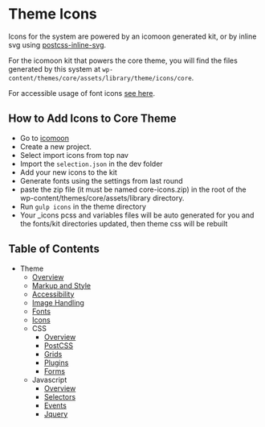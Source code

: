 # Theme Icons

Icons for the system are powered by an icomoon generated kit, or by inline svg using [postcss-inline-svg](https://github.com/TrySound/postcss-inline-svg).

For the icomoon kit that powers the core theme, you will find the files generated by this system at `wp-content/themes/core/assets/library/theme/icons/core`.

For accessible usage of font icons [see here](http://fontawesome.io/accessibility/).

## How to Add Icons to Core Theme

* Go to [icomoon](https://icomoon.io/app/#/projects)
* Create a new project. 
* Select import icons from top nav
* Import the `selection.json` in the dev folder
* Add your new icons to the kit
* Generate fonts using the settings from last round
* paste the zip file (it must be named core-icons.zip) in the root of the wp-content/themes/core/assets/library directory.
* Run `gulp icons` in the theme directory
* Your _icons pcss and variables files will be auto generated for you and the fonts/kit directories updated, then theme css will be rebuilt

## Table of Contents

* Theme
  * [Overview](/docs/frontend/README.md)
  * [Markup and Style](/docs/frontend/markup-and-style.md)
  * [Accessibility](/docs/frontend/accessibility.md)
  * [Image Handling](/docs/frontend/images.md)
  * [Fonts](/docs/frontend/fonts.md)
  * [Icons](/docs/frontend/icons.md)
  * CSS
    * [Overview](/docs/frontend/css/README.md)
    * [PostCSS](/docs/frontend/css/postcss.md)
    * [Grids](/docs/frontend/css/grids.md)
    * [Plugins](/docs/frontend/css/plugins.md)
    * [Forms](/docs/frontend/css/forms.md)
  * Javascript
    * [Overview](/docs/frontend/js/README.md)
    * [Selectors](/docs/frontend/js/selectors.md)
    * [Events](/docs/frontend/js/events.md)
    * [Jquery](/docs/frontend/js/jquery.md)
